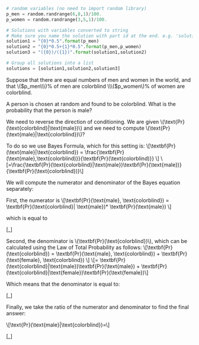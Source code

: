 ```python
# random variables (no need to import random library)
p_men = random.randrange(6,8,1)/100.
p_women = random.randrange(3,5,1)/100.

# Solutions with variables converted to string
# Make sure you name the solution with part id at the end. e.g. 'solution1' will be solution for part 1.
solution1 = "{0}*0.5".format(p_men)
solution2 = "{0}*0.5+{1}*0.5".format(p_men,p_women)
solution3 = "({0})/({1})".format(solution1,solution2)

# Group all solutions into a list
solutions = [solution1,solution2,solution3]


```
Suppose that there are equal numbers of men and women in the world, and that \\\($p_men\\\)% of men are colorblind \\\($p_women\\\)% of women are colorblind.

A person is chosen at random and found to be colorblind. What is the probability that the person is male?

We need to reverse the direction of conditioning. We are given \\\(\\text{Pr}(\\text{colorblind}|\\text{male})\\\) and we need to compute \\\(\\text{Pr}(\\text{male}|\\text{colorblind})\\\)?

To do so we use Bayes Formula, which for this setting is:
\\\[\\textbf{Pr}(\\text{male}|\\text{colorblind}) = \\frac{\\textbf{Pr}(\\text{male},\\text{colorblind)}}{\\textbf{Pr}(\\text{colorblind)}} \\\]
\\\[=\\frac{\\textbf{Pr}(\\text{colorblind}|\\text{male})\\textbf{Pr}(\\text{male})}{\\textbf{Pr}(\\text{colorblind})}\\\]

We will compute the numerator and denominator of the Bayes equation separately:

First, the numerator is
\\\[\\textbf{Pr}(\\text{male}, \\text{colorblind})
= \\textbf{Pr}(\\text{colorblind}| \\text{male})* \\textbf{Pr}(\\text{male}) \\\]

which is equal to

[_]

Second, the denominator is \\\(\\textbf{Pr}(\\text{colorblind})\\\), which can be calculated using the Law of Total Probability as follows:
\\\[\\textbf{Pr}(\\text{colorblind}) = \\textbf{Pr}(\\text{male}, \\text{colorblind}) + \\textbf{Pr}(\\text{female}, \\text{colorblind}) \\\]
\\\[= \\textbf{Pr}(\\text{colorblind}|\\text{male})\\textbf{Pr}(\\text{male}) + \\textbf{Pr}(\\text{colorblind}|\\text{female})\\textbf{Pr}(\\text{female})\\\]

Which means that the denominator is equal to:

[_]

Finally, we take the ratio of the numerator and denominator to find the final answer:

\\\[\\text{Pr}(\\text{male}|\\text{colorblind})=\\\]

[_]
